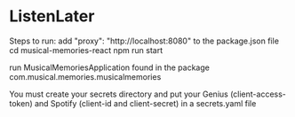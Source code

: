 # ListenLater

Steps to run:
add "proxy": "http://localhost:8080" to the package.json file
cd musical-memories-react
npm run start

run MusicalMemoriesApplication found in the package com.musical.memories.musicalmemories

You must create your secrets directory and put your 
Genius (client-access-token) and Spotify (client-id and client-secret) in a secrets.yaml file



